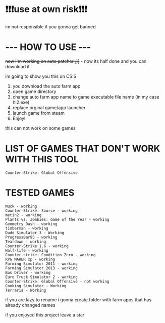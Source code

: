 # ❗❗❗use at own risk❗❗❗
im not responsible if you gonna get banned

# --- HOW TO USE ---
~~now i'm working on auto patcher ;)]~~ - now its half done and you can download it



im going to show you this on CS:S

1. you download the auto farm app
2. open game directory
3. change auto farm app name to game executable file name (in my case hl2.exe)
4. replace orginal game/app launcher
5. launch game from steam
6. Enjoy!

this can not work on some games 

# LIST OF GAMES THAT DON'T WORK WITH THIS TOOL
```
Counter-Strike: Global Offensive

```
# TESTED GAMES
```
Muck - working
Counter-Strike: Source - working
metin2 - working
Plants vs. Zombies: Game of the Year - working
Geometry Dash - working
timberman - working
Dude Simulator 3 - Working
ProgressBar95 - working
Teardown - working
Counter-Strike 1.6 - working
Half-life - working
Counter-strike: Condition Zero - working
RPG MAKER xp - working
Farming Simulator 2011 - working
Farming Simulator 2013 - working
Bus Driver - working
Euro Truck Simulator 2 - working
Counter-Strike: Global Offensive - not working
Cooking Simulator - Working
Terraria - Working
```

if you are lazy to rename i gonna create folder with farm apps that has already changed names

if you enjoyed this project leave a star
